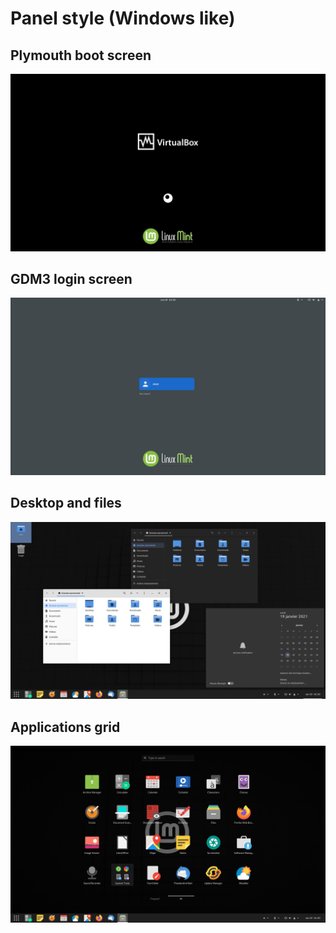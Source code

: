# Panel style (Windows like)

## Plymouth boot screen
![Plymouth boot screen](../img/1_boot.png)

## GDM3 login screen
![GDM3 login screen](../img/2_gdm3.png)

## Desktop and files
![Gnome-shell desktop](../img/3_desktop_panel.png)

## Applications grid
![Gnome-shell app grid](../img/4_appsgrid_panel.png)
